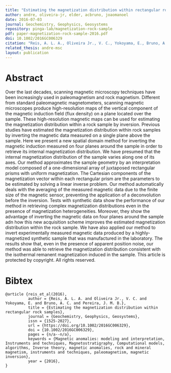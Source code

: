```yaml
---
title: "Estimating the magnetization distribution within rectangular rock samples"
author: andre, oliveira-jr, elder, acbruno, joaomanoel
date: 2016-07-03
journal: Geochemistry, Geophysics, Geosystems
repository: pinga-lab/magnetization-rock-sample
pdf: paper-magnetization-rock-sample-2016.pdf
doi: 10.1002/2016GC006329
citation: "Reis, A. L. A., Oliveira Jr., V. C., Yokoyama, E., Bruno, A. C. and Pereira, J. M. B. (2016), Estimating the magnetization distribution within rectangular rock samples. Geochem. Geophys. Geosyst.. Accepted Author Manuscript. doi:10.1002/2016GC006329"
related_thesis: andre-msc
layout: publication
---
```


# Abstract

Over the last decades, scanning magnetic microscopy techniques have been
increasingly used in paleomagnetism and rock magnetism. Different from standard
paleomagnetic magnetometers, scanning magnetic microscopes produce
high-resolution maps of the vertical component of the magnetic induction field
(flux density) on a plane located over the sample. These high-resolution
magnetic maps can be used for estimating the magnetization distribution within
a rock sample by inversion. Previous studies have estimated the magnetization
distribution within rock samples by inverting the magnetic data measured on a
single plane above the sample. Here we present a new spatial domain method for
inverting the magnetic induction measured on four planes around the sample in
order to retrieve its internal magnetization distribution. We have presumed
that the internal magnetization distribution of the sample varies along one of
its axes. Our method approximates the sample geometry by an interpretation
model composed of a one-dimensional array of juxtaposed rectangular prisms with
uniform magnetization. The Cartesian components of the magnetization vector
within each rectangular prism are the parameters to be estimated by solving a
linear inverse problem. Our method automatically deals with the averaging of
the measured magnetic data due to the finite size of the magnetic sensor,
preventing the application of a deconvolution before the inversion. Tests with
synthetic data show the performance of our method in retrieving complex
magnetization distributions even in the presence of magnetization
heterogeneities. Moreover, they show the advantage of inverting the magnetic
data on four planes around the sample adn how this new acquisition scheme
improves the estimated magnetization distribution within the rock sample. We
have also applied our method to invert experimentally measured magnetic data
produced by a highly-magnetized synthetic sample that was manufactured in the
laboratory. The results show that, even in the presence of apparent position
noise, our method was able to retrieve the magnetization distribution
consistent with the isothermal remanent magnetization induced in the sample.
This article is protected by copyright. All rights reserved.

# Bibtex

    @article {reis_et_al(2016),
              author = {Reis, A. L. A. and Oliveira Jr., V. C. and Yokoyama, E. and Bruno, A. C. and Pereira, J. M. B.},
              title = {Estimating the magnetization distribution within rectangular rock samples},
              journal = {Geochemistry, Geophysics, Geosystems},
              issn = {1525-2027},
              url = {https://doi.org/10.1002/2016GC006329},
              doi = {10.1002/2016GC006329},
              pages = {n/a--n/a},
              keywords = {Magnetic anomalies: modeling and interpretation, Instruments and techniques, Magnetostratigraphy, Computational models, algorithms, Inverse theory, magnetic anomalies, rock and mineral magnetism, instruments and techniques, paleomagnetism, magnetic inversion},
              year = {2016},
    }


